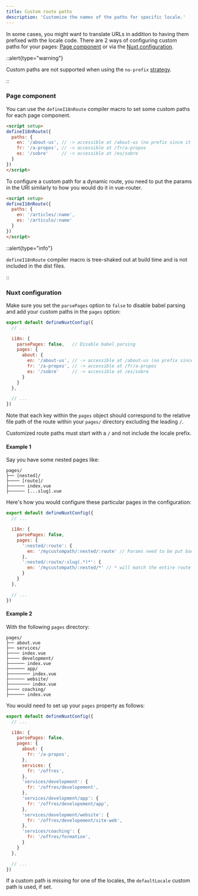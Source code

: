 ```yaml
---
title: Custom route paths
description: 'Customize the names of the paths for specific locale.'
---
```


In some cases, you might want to translate URLs in addition to having them prefixed with the locale code. There are 2 ways of configuring custom paths for your pages: [Page component](#page-component) or via the [Nuxt configuration](#nuxt-configuration).

::alert{type="warning"}

Custom paths are not supported when using the `no-prefix` [strategy](/guide/routing-strategies).

::

### Page component

You can use the `defineI18nRoute` compiler macro to set some custom paths for each page component.

```html {}[pages/about.vue]
<script setup>
defineI18nRoute({
  paths: {
    en: '/about-us', // -> accessible at /about-us (no prefix since it's the default locale)
    fr: '/a-propos', // -> accessible at /fr/a-propos
    es: '/sobre'     // -> accessible at /es/sobre
  }
})
</script>
```

To configure a custom path for a dynamic route, you need to put the params in the URI similarly to how you would do it in vue-router.

```html {}[pages/articles/[name].vue]
<script setup>
defineI18nRoute({
  paths: {
    en: '/articles/:name',
    es: '/artículo/:name'
  }
})
</script>
```

::alert{type="info"}

`defineI18nRoute` compiler macro is tree-shaked out at build time and is not included in the dist files.

::

### Nuxt configuration

Make sure you set the `parsePages` option to `false` to disable babel parsing and add your custom paths in the `pages` option:

```js {}[nuxt.config.js]
export default defineNuxtConfig({
  // ...

  i18n: {
    parsePages: false,   // Disable babel parsing
    pages: {
      about: {
        en: '/about-us', // -> accessible at /about-us (no prefix since it's the default locale)
        fr: '/a-propos', // -> accessible at /fr/a-propos
        es: '/sobre'     // -> accessible at /es/sobre
      }
    }
  },

  // ...
})
```

Note that each key within the `pages` object should correspond to the relative file path of the route within your `pages/` directory excluding the leading `/`.

Customized route paths must start with a `/` and not include the locale prefix.

#### Example 1

Say you have some nested pages like:

```asciidoc
pages/
├── [nested]/
├──── [route]/
├────── index.vue
├────── [...slug].vue
```

Here's how you would configure these particular pages in the configuration:

```js {}[nuxt.config.js]
export default defineNuxtConfig({
  // ...

  i18n: {
    parsePages: false,
    pages: {
      ':nested/:route': {
        en: '/mycustompath/:nested/:route' // Params need to be put back here as you would with vue-router
      },
      ':nested/:route/:slug(.*)*': {
        en: '/mycustompath/:nested/*' // * will match the entire route path after /:nested/
      }
    }
  },

  // ...
})
```

#### Example 2

With the following `pages` directory:

```asciidoc
pages/
├── about.vue
├── services/
├──── index.vue
├──── development/
├────── index.vue
├────── app/
├──────── index.vue
├────── website/
├──────── index.vue
├──── coaching/
├────── index.vue
```

You would need to set up your `pages` property as follows:

```js {}[nuxt.config.js]
export default defineNuxtConfig({
  // ...

  i18n: {
    parsePages: false,
    pages: {
      about: {
        fr: '/a-propos',
      },
      services: {
        fr: '/offres',
      },
      'services/development': {
        fr: '/offres/developement',
      },
      'services/development/app': {
        fr: '/offres/developement/app',
      },
      'services/development/website': {
        fr: '/offres/developement/site-web',
      },
      'services/coaching': {
        fr: '/offres/formation',
      }
    }
  },

  // ...
})
```

If a custom path is missing for one of the locales, the `defaultLocale` custom path is used, if set.
